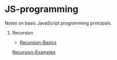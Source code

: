 # JS-programming

Notes on basic JavaScript programming principals.

1. Recursion
    - [Recursion-Basics](Recursion/Recursion-Basics.md)

    [Recursion-Examples](Recursion/Recursion-examples.md)

